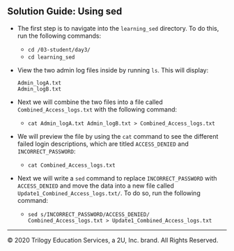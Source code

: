 ## Solution Guide: Using sed 

- The first step is to navigate into the `learning_sed` directory. To do this, run the following commands:
 
  - `cd /03-student/day3/`
  - `cd learning_sed`
       
- View the two admin log files inside by running `ls`. This will display:   
    ```
    Admin_logA.txt 
    Admin_logB.txt 
    ```
- Next we will combine the two files into a file called `Combined_Access_logs.txt` with the following command:

  - `cat Admin_logA.txt Admin_logB.txt > Combined_Access_logs.txt`

- We will preview the file by using the `cat` command to see the different failed login descriptions, which are titled `ACCESS_DENIED` and `INCORRECT_PASSWORD`:

   - `cat Combined_Access_logs.txt`
           

- Next we will write a `sed` command to replace  `INCORRECT_PASSWORD` with `ACCESS_DENIED` and move the data into a new file called `Update1_Combined_Access_logs.txt/`. To do so, run the following command:

  - `sed s/INCORRECT_PASSWORD/ACCESS_DENIED/ Combined_Access_logs.txt > Update1_Combined_Access_logs.txt`

---
© 2020 Trilogy Education Services, a 2U, Inc. brand. All Rights Reserved.
